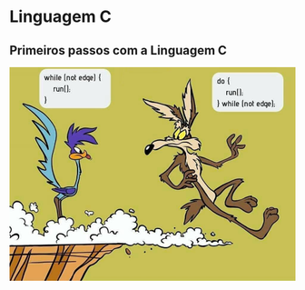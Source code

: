 # Linguagem C
## Primeiros passos com a Linguagem C


![while-dowhile](https://github.com/Tarciso562/Logica/blob/master/while-dowhile.jpg)
